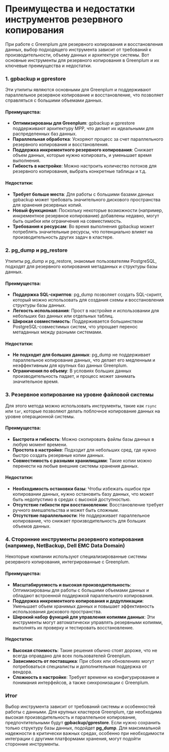 # Преимущества и недостатки инструментов резервного копирования

При работе с Greenplum для резервного копирования и восстановления данных, выбор подходящего инструмента зависит от требований к производительности, объему данных и архитектуре системы. Вот основные инструменты для резервного копирования в Greenplum и их ключевые преимущества и недостатки.

### 1. **gpbackup и gprestore**
Эти утилиты являются основными для Greenplum и поддерживают параллельное резервное копирование и восстановление, что позволяет справляться с большими объемами данных. 

#### Преимущества:
- **Оптимизированы для Greenplum**: gpbackup и gprestore поддерживают архитектуру MPP, что делает их идеальными для распределенных баз данных.
- **Параллельная обработка**: Ускоряют процесс за счет параллельного резервного копирования и восстановления.
- **Поддержка инкрементного резервного копирования**: Снижает объем данных, которые нужно копировать, и уменьшает время выполнения.
- **Гибкость в настройке**: Можно настроить количество потоков для резервного копирования, выбрать конкретные таблицы и т.д.

#### Недостатки:
- **Требует больше места**: Для работы с большими базами данных gpbackup может требовать значительного дискового пространства для хранения резервных копий.
- **Новый функционал**: Поскольку некоторые возможности (например, инкрементное резервное копирование) добавлены недавно, могут быть ошибки или ограничения на совместимость.
- **Требования к ресурсам**: Во время выполнения gpbackup может потреблять значительные ресурсы, что потенциально влияет на производительность других задач в кластере.

### 2. **pg_dump и pg_restore**
Утилиты pg_dump и pg_restore, знакомые пользователям PostgreSQL, подходят для резервного копирования метаданных и структуры базы данных.

#### Преимущества:
- **Поддержка SQL-скриптов**: pg_dump позволяет создать SQL-скрипт, который можно использовать для создания схемы и восстановления структуры базы данных.
- **Легкость использования**: Прост в настройке и использовании для небольших баз данных или отдельных таблиц.
- **Широкая совместимость**: Поддерживается большинством PostgreSQL-совместимых систем, что упрощает перенос метаданных между разными системами.

#### Недостатки:
- **Не подходит для больших данных**: pg_dump не поддерживает параллельное копирование данных, что делает его медленным и неэффективным для крупных баз данных Greenplum.
- **Ограничения по объему**: В условиях больших данных производительность падает, и процесс может занимать значительное время.

### 3. **Резервное копирование на уровне файловой системы**
Для этого метода можно использовать инструменты, такие как `rsync` или `tar`, которые позволяют делать поблочное копирование данных на уровне операционной системы.

#### Преимущества:
- **Быстрота и гибкость**: Можно скопировать файлы базы данных в любую момент времени.
- **Простота в настройке**: Подходит для небольших сред, где нужно быстро создать резервные копии данных.
- **Совместимость с разными хранилищами**: Такие копии можно перенести на любые внешние системы хранения данных.

#### Недостатки:
- **Необходимость остановки базы**: Чтобы избежать ошибок при копировании данных, нужно остановить базу данных, что может быть недопустимо в средах с высокой доступностью.
- **Отсутствие гибкости при восстановлении**: Восстановление требует ручного вмешательства и может быть сложным.
- **Отсутствие параллельности**: Не поддерживает параллельное копирование, что снижает производительность для больших объемов данных.

### 4. **Сторонние инструменты резервного копирования (например, NetBackup, Dell EMC Data Domain)**
Некоторые компании используют специализированные системы резервного копирования, интегрированные с Greenplum.

#### Преимущества:
- **Масштабируемость и высокая производительность**: Оптимизированы для работы с большими объемами данных и обладают встроенной поддержкой параллельного копирования.
- **Поддержка инкрементного копирования и дедупликации**: Уменьшает объем хранимых данных и повышает эффективность использования дискового пространства.
- **Широкий набор функций для управления копиями данных**: Эти инструменты могут автоматически управлять резервными копиями, выполнять их проверку и тестировать восстановление.

#### Недостатки:
- **Высокая стоимость**: Такие решения обычно стоят дороже, что не всегда оправдано для всех пользователей Greenplum.
- **Зависимость от поставщика**: При сбоях или обновлениях могут потребоваться специалисты и дополнительная поддержка от вендора.
- **Сложность в настройке**: Требует времени на конфигурирование и понимания интерфейсов, а также синхронизации с Greenplum.

### Итог
Выбор инструмента зависит от требований системы и особенностей работы с данными. Для крупных кластеров Greenplum, где необходима высокая производительность и параллельное копирование, предпочтительными будут **gpbackup/gprestore**. Если нужно сохранить только структуру базы данных, подойдет **pg_dump**. Для максимальной надежности в критически важных средах, особенно при необходимости интеграции с другими платформами хранения, могут подойти сторонние инструменты.
